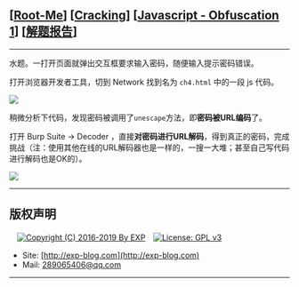 ## [[Root-Me](https://www.root-me.org/)] [[Cracking](https://www.root-me.org/en/Challenges/Web-Client/)] [[Javascript - Obfuscation 1](https://www.root-me.org/en/Challenges/Web-Client/Javascript-Obfuscation-1)] [[解题报告](http://exp-blog.com/2019/01/13/pid-2909/)]

------

水题。一打开页面就弹出交互框要求输入密码，随便输入提示密码错误。

打开浏览器开发者工具，切到 Network 找到名为 `ch4.html` 中的一段 js 代码。

![](http://exp-blog.com/wp-content/uploads/2018/12/9ebcd939a5813e1ddc8214a1b819c0b4.png)

稍微分析下代码，发现密码被调用了`unescape`方法，即**密码被URL编码**了。

打开 Burp Suite -> Decoder ，直接**对密码进行URL解码**，得到真正的密码，完成挑战（注：使用其他在线的URL解码器也是一样的，一搜一大堆；甚至自己写代码进行解码也是OK的）。


![](http://exp-blog.com/wp-content/uploads/2018/12/d7c4edc517a01f3bc11d3fbd1f4a8c08.png)

------

## 版权声明

　[![Copyright (C) 2016-2019 By EXP](https://img.shields.io/badge/Copyright%20(C)-2016~2019%20By%20EXP-blue.svg)](http://exp-blog.com)　[![License: GPL v3](https://img.shields.io/badge/License-GPL%20v3-blue.svg)](https://www.gnu.org/licenses/gpl-3.0)
  

- Site: [http://exp-blog.com](http://exp-blog.com) 
- Mail: <a href="mailto:289065406@qq.com?subject=[EXP's Github]%20Your%20Question%20（请写下您的疑问）&amp;body=What%20can%20I%20help%20you?%20（需要我提供什么帮助吗？）">289065406@qq.com</a>


------
